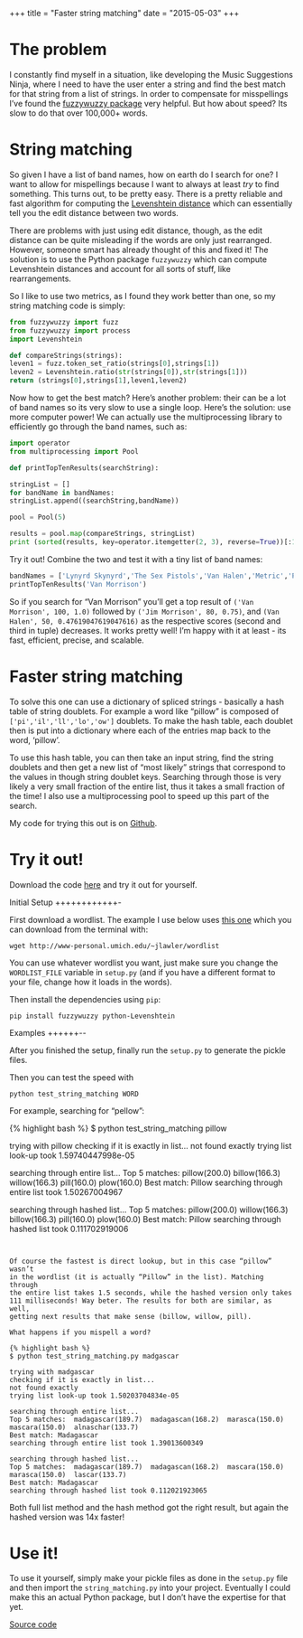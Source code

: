 +++
title = "Faster string matching"
date = "2015-05-03"
+++

The problem
===========

I constantly find myself in a situation, like developing the Music
Suggestions Ninja, where I need to have the user enter a string and find
the best match for that string from a list of strings. In order to
compensate for misspellings I’ve found the [fuzzywuzzy
package](https://github.com/seatgeek/fuzzywuzzy) very helpful. But how
about speed? Its slow to do that over 100,000+ words.

String matching
=================

So given I have a list of band names, how on earth do I search for one?
I want to allow for mispellings because I want to always at least *try*
to find something. This turns out, to be pretty easy. There is a pretty
reliable and fast algorithm for computing the [Levenshtein
distance](https://en.wikipedia.org/wiki/Levenshtein_distance) which can
essentially tell you the edit distance between two words.

There are problems with just using edit distance, though, as the edit
distance can be quite misleading if the words are only just rearranged.
However, someone smart has already thought of this and fixed it! The
solution is to use the Python package `fuzzywuzzy` which can compute
Levenshtein distances and account for all sorts of stuff, like
rearrangements.

So I like to use two metrics, as I found they work better than one, so
my string matching code is simply:

```python
from fuzzywuzzy import fuzz
from fuzzywuzzy import process
import Levenshtein

def compareStrings(strings):
leven1 = fuzz.token_set_ratio(strings[0],strings[1])
leven2 = Levenshtein.ratio(str(strings[0]),str(strings[1]))
return (strings[0],strings[1],leven1,leven2)
```


Now how to get the best match? Here’s another problem: their can be a
lot of band names so its very slow to use a single loop. Here’s the
solution: use more computer power! We can actually use the
multiprocessing library to efficiently go through the band names, such
as:

```python
import operator
from multiprocessing import Pool

def printTopTenResults(searchString):

stringList = []
for bandName in bandNames:
stringList.append((searchString,bandName))

pool = Pool(5)

results = pool.map(compareStrings, stringList)
print (sorted(results, key=operator.itemgetter(2, 3), reverse=True))[:10]
```


Try it out! Combine the two and test it with a tiny list of band names:

```python
bandNames = ['Lynyrd Skynyrd','The Sex Pistols','Van Halen','Metric','Prince','Kings of Leon','The Beatles','The Monkees','Van Morrison','Jim Morrison']
printTopTenResults('Van Morrison')
```


So if you search for “Van Morrison” you’ll get a top result of
`('Van Morrison', 100, 1.0)` followed by `('Jim Morrison', 80, 0.75)`,
and `(Van Halen', 50, 0.47619047619047616)` as the respective scores
(second and third in tuple) decreases. It works pretty well! I’m happy
with it at least - its fast, efficient, precise, and scalable.

Faster string matching
========================

To solve this one can use a dictionary of spliced strings - basically a
hash table of string doublets. For example a word like “pillow” is
composed of `['pi','il','ll','lo','ow']` doublets. To make the hash
table, each doublet then is put into a dictionary where each of the
entries map back to the word, ‘pillow’.

To use this hash table, you can then take an input string, find the
string doublets and then get a new list of “most likely” strings that
correspond to the values in though string doublet keys. Searching
through those is very likely a very small fraction of the entire list,
thus it takes a small fraction of the time! I also use a multiprocessing
pool to speed up this part of the search.

My code for trying this out is on
[Github](https://github.com/schollz/string_matching).

Try it out!
===========

Download the code [here](https://github.com/schollz/string_matching) and
try it out for yourself.

Initial Setup
++++++++++++-

First download a wordlist. The example I use below uses [this
one](http://www-personal.umich.edu/~jlawler/wordlist.html) which you can
download from the terminal with:

```
wget http://www-personal.umich.edu/~jlawler/wordlist
```

You can use whatever wordlist you want, just make sure you change the
`WORDLIST_FILE` variable in `setup.py` (and if you have a different
format to your file, change how it loads in the words).

Then install the dependencies using `pip`:

```
pip install fuzzywuzzy python-Levenshtein
```

Examples
++++++--

After you finished the setup, finally run the `setup.py` to generate the
pickle files.

Then you can test the speed with

```
python test_string_matching WORD
```

For example, searching for “pellow”:

{% highlight bash %}
$ python test_string_matching pillow

trying with pillow
checking if it is exactly in list...
not found exactly
trying list look-up took 1.59740447998e-05

searching through entire list...
Top 5 matches:  pillow(200.0)  billow(166.3)  willow(166.3)  pill(160.0)  plow(160.0)
Best match: Pillow
searching through entire list took 1.50267004967

searching through hashed list...
Top 5 matches:  pillow(200.0)  willow(166.3)  billow(166.3)  pill(160.0)  plow(160.0)
Best match: Pillow
searching through hashed list took 0.111702919006
```


Of course the fastest is direct lookup, but in this case “pillow” wasn’t
in the wordlist (it is actually “Pillow” in the list). Matching through
the entire list takes 1.5 seconds, while the hashed version only takes
111 milliseconds! Way beter. The results for both are similar, as well,
getting next results that make sense (billow, willow, pill).

What happens if you mispell a word?

{% highlight bash %}
$ python test_string_matching.py madgascar

trying with madgascar
checking if it is exactly in list...
not found exactly
trying list look-up took 1.50203704834e-05

searching through entire list...
Top 5 matches:  madagascar(189.7)  madagascan(168.2)  marasca(150.0)  mascara(150.0)  alnaschar(133.7)
Best match: Madagascar
searching through entire list took 1.39013600349

searching through hashed list...
Top 5 matches:  madagascar(189.7)  madagascan(168.2)  mascara(150.0)  marasca(150.0)  lascar(133.7)
Best match: Madagascar
searching through hashed list took 0.112021923065
```

Both full list method and the hash method got the right result, but
again the hashed version was 14x faster!

Use it!
=======

To use it yourself, simply make your pickle files as done in the
`setup.py` file and then import the `string_matching.py` into your
project. Eventually I could make this an actual Python package, but I
don’t have the expertise for that yet.

[Source code](/2015/05/faster-strings/)
